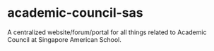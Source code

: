# academic-council-sas
A centralized website/forum/portal for all things related to Academic Council at Singapore American School.
